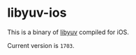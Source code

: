 # libyuv-ios

This is a binary of [libyuv](https://chromium.googlesource.com/libyuv/libyuv/) compiled for iOS.

Current version is `1703`.
